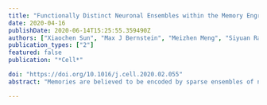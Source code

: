```yaml
---
title: "Functionally Distinct Neuronal Ensembles within the Memory Engram"
date: 2020-04-16
publishDate: 2020-06-14T15:25:55.359490Z
authors: ["Xiaochen Sun", "Max J Bernstein", "Meizhen Meng", "Siyuan Rao", "Andreas T Sørensen", "Li Yao", "Xiaohui Zhang", "Polina O Anikeeva", "Yingxi Lin"]
publication_types: ["2"]
featured: false
publication: "*Cell*"

doi: "https://doi.org/10.1016/j.cell.2020.02.055"
abstract: "Memories are believed to be encoded by sparse ensembles of neurons in the brain. However, it remains unclear whether there is functional heterogeneity within individual memory engrams, i.e., if separate neuronal subpopulations encode distinct aspects of the memory and drive memory expression differently. Here, we show that contextual fear memory engrams in the mouse dentate gyrus contain functionally distinct neuronal ensembles, genetically defined by the Fos- or Npas4-dependent transcriptional pathways. The Fos-dependent ensemble promotes memory generalization and receives enhanced excitatory synaptic inputs from the medial entorhinal cortex, which we find itself also mediates generalization. The Npas4-dependent ensemble promotes memory discrimination and receives enhanced inhibitory drive from local cholecystokinin-expressing interneurons, the activity of which is required for discrimination. Our study provides causal evidence for functional heterogeneity within the memory engram and reveals synaptic and circuit mechanisms used by each ensemble to regulate the memory discrimination-generalization balance."

---
```


